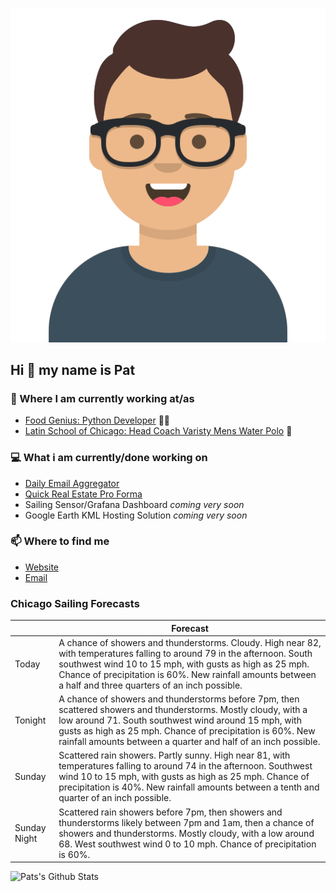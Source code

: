 [![Social banner for p-j-falconer](https://raw.githubusercontent.com/P-J-FALCONER/P-J-FALCONER/master/assets/avataaars.svg)](https://patfalconer.com/)
## Hi :wave: my name is Pat

### 💼 Where I am currently working at/as
- [Food Genius: Python Developer](https://getfoodgenius.com/) 🍔🐍
- [Latin School of Chicago: Head Coach Varisty Mens Water Polo](https://www.latinschool.org/) 🤽


### 💻 What i am currently/done working on
 - [Daily Email Aggregator](https://github.com/P-J-FALCONER/dott_daily_mail)
 - [Quick Real Estate Pro Forma](https://github.com/P-J-FALCONER/henry)
 - Sailing Sensor/Grafana Dashboard *coming very soon*
 - Google Earth KML Hosting Solution *coming very soon*

### 📫 Where to find me
 - [Website](https://patfalconer.com/)
 - [Email](mailto:patrick.j.falconer@gmail.com)


### Chicago Sailing Forecasts
|   | Forecast  |
|---|---|
| Today | A chance of showers and thunderstorms. Cloudy. High near 82, with temperatures falling to around 79 in the afternoon. South southwest wind 10 to 15 mph, with gusts as high as 25 mph. Chance of precipitation is 60%. New rainfall amounts between a half and three quarters of an inch possible. |
| Tonight | A chance of showers and thunderstorms before 7pm, then scattered showers and thunderstorms. Mostly cloudy, with a low around 71. South southwest wind around 15 mph, with gusts as high as 25 mph. Chance of precipitation is 60%. New rainfall amounts between a quarter and half of an inch possible. |
| Sunday | Scattered rain showers. Partly sunny. High near 81, with temperatures falling to around 74 in the afternoon. Southwest wind 10 to 15 mph, with gusts as high as 25 mph. Chance of precipitation is 40%. New rainfall amounts between a tenth and quarter of an inch possible. |
| Sunday Night | Scattered rain showers before 7pm, then showers and thunderstorms likely between 7pm and 1am, then a chance of showers and thunderstorms. Mostly cloudy, with a low around 68. West southwest wind 0 to 10 mph. Chance of precipitation is 60%. |

![Pats's Github Stats](https://github-readme-stats.vercel.app/api?username=p-j-falconer&show_icons=true&theme=radical)
